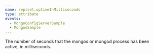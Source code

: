 ```yaml
---
name: replset.uptimeInMilliseconds
type: attribute
events:
  - MongoConfigServerSample
  - MongodSample
---
```


The number of seconds that the mongos or mongod process has been active, in milliseconds.